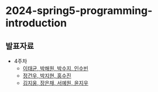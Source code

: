 # 2024-spring5-programming-introduction

## 발표자료
- 4주차
  - [이태균, 박해원, 박수지, 인수빈](https://github.com/LandvibeDev/2024-spring5-programming-introduction/issues/1)
  - [정건우, 박지현, 홍수진](https://github.com/LandvibeDev/2024-spring5-programming-introduction/issues/2)
  - [김지웅, 장은채, 서예원, 윤지우](https://github.com/LandvibeDev/2024-spring5-programming-introduction/issues/3)
